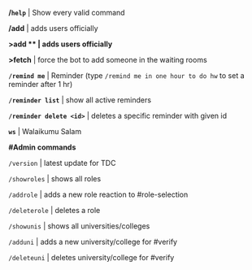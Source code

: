 **/`help`** | Show every valid command

**/add** | adds users officially

**>add ** | adds users officially**

**>fetch** | force the bot to add someone in the waiting rooms

**`/remind me`** | Reminder (type `/remind me in one hour to do hw` to set a reminder after 1 hr)

**`/reminder list`** | show all active reminders

**`/reminder delete <id>`** | deletes a specific reminder with given id

**`ws`** | Walaikumu Salam

**#Admin commands**

`/version`			| latest update for TDC

`/showroles`	   	| shows all roles

`/addrole`	   		| adds a new role reaction to #role-selection 

`/deleterole`	   	| deletes a role

`/showunis`			| shows all universities/colleges

`/adduni`	   		| adds a new university/college for #verify

`/deleteuni`	   	| deletes university/college for #verify